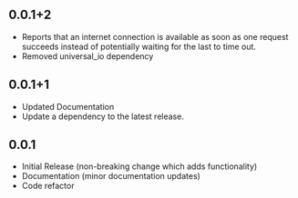 ## 0.0.1+2

- Reports that an internet connection is available as soon as one request succeeds instead of potentially waiting for the last to time out.
- Removed universal_io dependency

## 0.0.1+1

- Updated Documentation
- Update a dependency to the latest release.

## 0.0.1

- Initial Release (non-breaking change which adds functionality)
- Documentation (minor documentation updates)
- Code refactor

